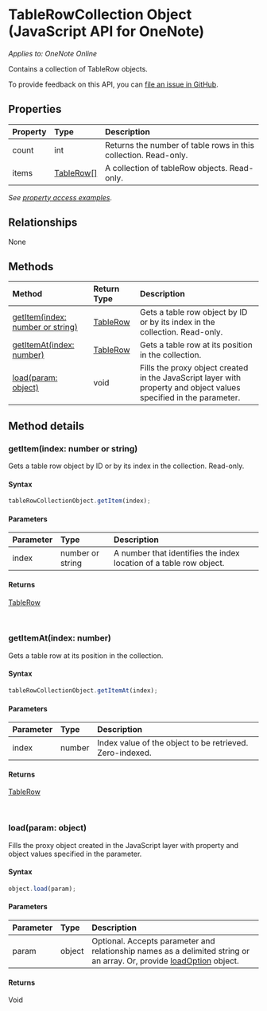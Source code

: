 # TableRowCollection Object (JavaScript API for OneNote)

_Applies to: OneNote Online_  

Contains a collection of TableRow objects.

To provide feedback on this API, you can [file an issue in GitHub](https://github.com/OfficeDev/office-js-docs/issues/new?title=OneNote-tableRowCollection).

## Properties

| Property	   | Type	|Description|
|:---------------|:--------|:----------|
|count|int|Returns the number of table rows in this collection. Read-only.|
|items|[TableRow[]](tablerow.md)|A collection of tableRow objects. Read-only.|

_See [property access examples](#property-access-examples)_.

## Relationships

None

## Methods

| Method		   | Return Type	|Description| 
|:---------------|:--------|:----------|
|[getItem(index: number or string)](#getitemindex-number-or-string)|[TableRow](tablerow.md)|Gets a table row object by ID or by its index in the collection. Read-only.|
|[getItemAt(index: number)](#getitematindex-number)|[TableRow](tablerow.md)|Gets a table row at its position in the collection.|
|[load(param: object)](#loadparam-object)|void|Fills the proxy object created in the JavaScript layer with property and object values specified in the parameter.|

## Method details

### getItem(index: number or string)

Gets a table row object by ID or by its index in the collection. Read-only.

#### Syntax

```js
tableRowCollectionObject.getItem(index);
```

#### Parameters

| Parameter	   | Type	|Description|
|:---------------|:--------|:----------|
|index|number or string|A number that identifies the index location of a table row object.|

#### Returns

[TableRow](tablerow.md)

<br/>

### getItemAt(index: number)

Gets a table row at its position in the collection.

#### Syntax

```js
tableRowCollectionObject.getItemAt(index);
```

#### Parameters

| Parameter	   | Type	|Description|
|:---------------|:--------|:----------|
|index|number|Index value of the object to be retrieved. Zero-indexed.|

#### Returns

[TableRow](tablerow.md)

<br/>

### load(param: object)

Fills the proxy object created in the JavaScript layer with property and object values specified in the parameter.

#### Syntax

```js
object.load(param);
```

#### Parameters
| Parameter	   | Type	|Description|
|:---------------|:--------|:----------|
|param|object|Optional. Accepts parameter and relationship names as a delimited string or an array. Or, provide [loadOption](loadoption.md) object.|

#### Returns

Void

<br/>

